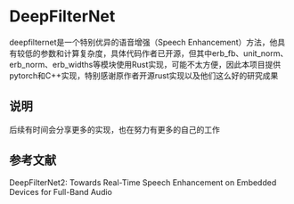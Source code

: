 # DeepFilterNet
deepfilternet是一个特别优异的语音增强（Speech Enhancement）方法，他具有较低的参数和计算复杂度，具体代码作者已开源，但其中erb_fb、unit_norm、erb_norm、erb_widths等模块使用Rust实现，可能不太方便，因此本项目提供pytorch和C++实现，特别感谢原作者开源rust实现以及他们这么好的研究成果

## 说明
后续有时间会分享更多的实现，也在努力有更多的自己的工作

## 参考文献
DeepFilterNet2: Towards Real-Time Speech Enhancement on Embedded Devices for Full-Band Audio
